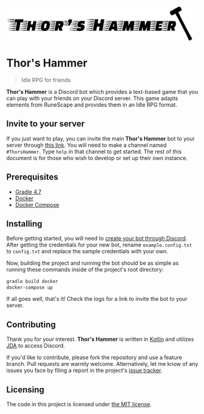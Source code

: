 ![Logo of Thor's Hammer](thors-hammer-logo.png)

# Thor's Hammer
> Idle RPG for friends

**Thor's Hammer** is a Discord bot which provides a text-based game that you can 
play with your friends on your Discord server. This game adapts elements from
RuneScape and provides them in an Idle RPG format.

## Invite to your server
If you just want to play, you can invite the main **Thor's Hammer** bot to your 
server through [this link](https://discordapp.com/oauth2/authorize?client_id=442496247933173760&scope=bot). 
You will need to make a channel named `#ThorsHammer`. Type `help` in that channel 
to get started. The rest of this document is for those who wish to develop or 
set up their own instance.


## Prerequisites

* [Gradle 4.7](https://gradle.org/install/)
* [Docker](https://docs.docker.com/install/)
* [Docker Compose](https://docs.docker.com/compose/)

## Installing

Before getting started, you will need to [create your bot through Discord](https://discordapp.com/developers/applications/me). 
After getting the credentials for your new bot, rename `example.config.txt` 
to `config.txt` and replace the sample credentials with your own.

Now, building the project and running the bot should be as simple as running 
these commands inside of the project's root directory:

```shell
gradle build docker
docker-compose up
```

If all goes well, that's it! Check the logs for a link to invite the bot to 
your server.

## Contributing

Thank you for your interest. **Thor's Hammer** is written in [Kotlin](https://kotlinlang.org/) 
and utilizes [JDA](https://github.com/DV8FromTheWorld/JDA) to access Discord.

If you'd like to contribute, please fork the repository and use a feature 
branch. Pull requests are warmly welcome. Alternatively, let me know of any 
issues you face by filing a report in the project's 
[issue tracker](https://github.com/ChristianLowe/ThorsHammer/issues).

## Licensing

The code in this project is licensed under [the MIT license](https://tldrlegal.com/license/mit-license).
